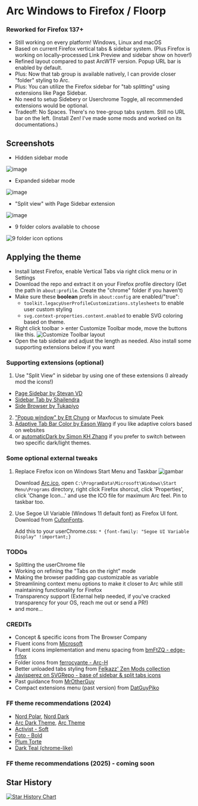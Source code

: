 # Arc Windows to Firefox / Floorp

### Reworked for Firefox 137+
- Still working on every platform! Windows, Linux and macOS
- Based on current Firefox vertical tabs & sidebar system. (Plus Firefox is working on locally-processed Link Preview and sidebar show on hover!)
- Refined layout compared to past ArcWTF version. Popup URL bar is enabled by default.
- Plus: Now that tab group is available natively, I can provide closer "folder" styling to Arc.
- Plus: You can utilize the Firefox sidebar for "tab splitting" using extensions like Page Sidebar.
- No need to setup Sidebery or Userchrome Toggle, all recommended extensions would be optional.
- Tradeoff: No Spaces. There's no tree-group tabs system. Still no URL bar on the left. (Install Zen! I've made some mods and worked on its documentations.)

## Screenshots
- Hidden sidebar mode

![image](https://github.com/user-attachments/assets/9ba52e06-a818-4b06-bb3c-e45e3ceb0455)
- Expanded sidebar mode

![image](https://github.com/user-attachments/assets/2756f07a-e35d-4199-bc01-5a212ccd94cf)
- "Split view" with Page Sidebar extension

![image](https://github.com/user-attachments/assets/24b3ef65-5d40-4027-8c2f-dc8ce239dcae)
- 9 folder colors available to choose
  
![9 folder icon options](https://github.com/user-attachments/assets/fbddae3a-53c4-4b8c-ad41-8e6c553498a8)

## Applying the theme
- Install latest Firefox, enable Vertical Tabs via right click menu or in Settings
- Download the repo and extract it on your Firefox profile directory (Get the path in `about:profile`. Create the "chrome" folder if you haven't)
- Make sure these **boolean** prefs in `about:config` are enabled/"true":
  - `toolkit.legacyUserProfileCustomizations.stylesheets` to enable user custom styling
  - `svg.context-properties.content.enabled` to enable SVG coloring based on theme.
- Right click toolbar > enter Customize Toolbar mode, move the buttons like this.
![Customize Toolbar layout](https://github.com/user-attachments/assets/7f2f94dd-0907-4737-8567-e3c47756ef90)
- Open the tab sidebar and adjust the length as needed. Also install some supporting extensions below if you want

### Supporting extensions (optional)
1. Use "Split View" in sidebar by using one of these extensions (I already mod the icons!)
  - [Page Sidebar by Stevan VD](https://addons.mozilla.org/en-US/firefox/addon/page-sidebar)
  - [Sidebar Tab by Shailendra](https://addons.mozilla.org/en-US/firefox/addon/sidebar-tab)
  - [Side Browser by Tukapiyo](https://addons.mozilla.org/en-US/firefox/addon/side-browser)
2.  ["Popup window" by Ett Chung](https://addons.mozilla.org/en-US/firefox/addon/popup-window/) or Maxfocus to simulate Peek
3. [Adaptive Tab Bar Color by Eason Wang](https://addons.mozilla.org/en-US/firefox/addon/adaptive-tab-bar-colour) if you like adaptive colors based on websites
4. or [automaticDark by Simon KH Zhang](https://addons.mozilla.org/en-US/firefox/addon/automatic-dark) if you prefer to switch between two specific dark/light themes.
    

### Some optional external tweaks
1. Replace Firefox icon on Windows Start Menu and Taskbar
   ![gambar](https://github.com/KiKaraage/ArcWTF/assets/10529881/3f67829e-91b2-4496-a31c-0d6326478eb4)

   Download [Arc.ico](https://github.com/KiKaraage/ArcWTF/blob/main/Arc.ico), open `C:\ProgramData\Microsoft\Windows\Start Menu\Programs` directory, right click Firefox shorcut, click 'Properties', click 'Change Icon...' and use the ICO file for maximum Arc feel. Pin to taskbar too.
   
2. Use Segoe UI Variable (Windows 11 default font) as Firefox UI font. Download from [CufonFonts](https://www.cufonfonts.com/font/segoe-ui-variable).

   Add this to your userChrome.css: `* {font-family: "Segoe UI Variable Display" !important;}`


### TODOs
- Splitting the userChrome file
- Working on refining the "Tabs on the right" mode
- Making the browser padding gap customizable as variable
- Streamlining context menu options to make it closer to Arc while still maintaining functionality for Firefox
- Transparency support (External help needed, if you've cracked transparency for your OS, reach me out or send a PR!)
- and more...

### CREDITs
* Concept & specific icons from The Browser Company
* Fluent icons from [Microsoft]([https://github.com/aminomancer/uc.css.js/blob/master/uc-extensions.css](https://github.com/microsoft/fluentui-system-icons))
* Fluent icons implementation and menu spacing from [bmFtZQ - edge-frfox](https://github.com/bmFtZQ/edge-frfox)
* Folder icons from [ferrocyante - Arc-H](https://github.com/ferrocyante/Arc-H)
* Better unloaded tabs styling from [Felkazz' Zen Mods collection](https://github.com/Felkazz)
* [Javisperez on SVGRepo - base of sidebar & split tabs icons](https://www.svgrepo.com/collection/toe-basic-line-interface-icons/)
* Past guidance from [MrOtherGuy](https://mrotherguy.github.io/firefox-csshacks/)
* Compact extensions menu (past version) from [DatGuyPiko](https://github.com/datguypiko/Firefox-Mod-Blur/tree/master/EXTRA%20MODS/Compact%20extensions%20menu)

### FF theme recommendations (2024)
  * [Nord Polar](https://addons.mozilla.org/en-US/firefox/addon/nord-polar/), [Nord Dark](https://addons.mozilla.org/en-US/firefox/addon/nord-dark)
  * [Arc Dark Theme](https://addons.mozilla.org/en-US/firefox/addon/arc-dark-theme-we), [Arc Theme](https://addons.mozilla.org/en-US/firefox/addon/arc-theme-we)
  * [Activist - Soft](https://addons.mozilla.org/en-US/firefox/addon/activist-soft)
  * [Foto - Bold](https://addons.mozilla.org/en-US/firefox/addon/foto-bold)
  * [Plum Torte](https://addons.mozilla.org/en-US/firefox/addon/plum-torte)
  * [Dark Teal (chrome-like)](https://addons.mozilla.org/en-US/firefox/addon/dark-teal-chrome)

### FF theme recommendations (2025) - coming soon

## Star History

[![Star History Chart](https://api.star-history.com/svg?repos=kikaraage/arcwtf&type=Date)](https://star-history.com/#kikaraage/arcwtf&Date)
